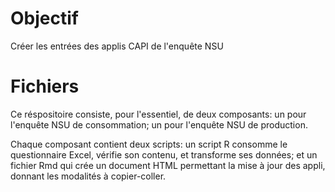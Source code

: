 # Objectif

Créer les entrées des applis CAPI de l'enquête NSU

# Fichiers

Ce réspositoire consiste, pour l'essentiel, de deux composants: un pour l'enquête NSU de consommation; un pour l'enquête NSU de production.

Chaque composant contient deux scripts: un script R consomme le questionnaire Excel, vérifie son contenu, et transforme ses données; et un fichier Rmd qui crée un document HTML permettant la mise à jour des appli, donnant les modalités à copier-coller.
